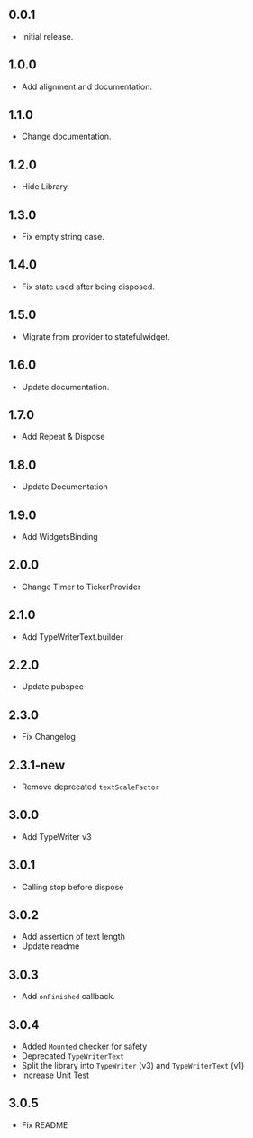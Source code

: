 ## 0.0.1

- Initial release.

## 1.0.0

- Add alignment and documentation.

## 1.1.0

- Change documentation.

## 1.2.0

- Hide Library.

## 1.3.0

- Fix empty string case.

## 1.4.0

- Fix state used after being disposed.

## 1.5.0

- Migrate from provider to statefulwidget.

## 1.6.0

- Update documentation.

## 1.7.0

- Add Repeat & Dispose

## 1.8.0

- Update Documentation

## 1.9.0

- Add WidgetsBinding

## 2.0.0

- Change Timer to TickerProvider

## 2.1.0

- Add TypeWriterText.builder

## 2.2.0

- Update pubspec

## 2.3.0

- Fix Changelog

## 2.3.1-new
- Remove deprecated `textScaleFactor`

## 3.0.0
- Add TypeWriter v3

## 3.0.1
- Calling stop before dispose

## 3.0.2
- Add assertion of text length
- Update readme

## 3.0.3
- Add `onFinished` callback.

## 3.0.4
- Added `Mounted` checker for safety
- Deprecated `TypeWriterText`
- Split the library into `TypeWriter` (v3) and `TypeWriterText` (v1)
- Increase Unit Test

## 3.0.5
- Fix README